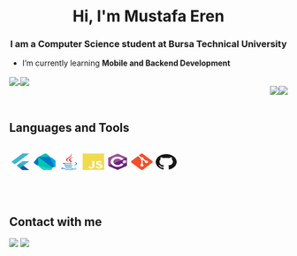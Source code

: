 
<h1 align="center">Hi, I'm Mustafa Eren</h1>
<h3 align="center">I am a Computer Science student at Bursa Technical University</h3>

- I’m currently learning **Mobile and Backend Development**

<div>
    <a href="https://github.com/mustafaerenn/github-profile-views-counter">
        <img align="center" src="https://komarev.com/ghpvc/?username=mustafaerenn&color=f75c7e">
    </a>
    <a href="https://github.com/mustafaerenn?tab=followers">
        <img align="center"  src="https://img.shields.io/github/followers/mustafaerenn?style=flat-square&color=f75c7e">
    </a>
</div>

<div>
    <img align='right' src="https://github-readme-stats.vercel.app/api?username=mustafaerenn&show_icons=true&theme=dracula&include_all_commits=true&count_private=true">

<img align="right" src="https://github-readme-stats.vercel.app/api/top-langs/?username=mustafaerenn&theme=dracula&hide=Objective-C,ShaderLab,c%23"/>
</div>

</br>

</br>

<h2>Languages and Tools</h2>
<div style="display: inline_block"><br>
  <img align="center" height="30" width="40" src="https://raw.githubusercontent.com/devicons/devicon/master/icons/flutter/flutter-original.svg">
  <img align="center" height="30" width="40" src="https://raw.githubusercontent.com/devicons/devicon/master/icons/dart/dart-original.svg">
  <img align="center" height="30" width="40" src="https://raw.githubusercontent.com/devicons/devicon/master/icons/java/java-original.svg">
  <img align="center" height="30" width="40" src="https://raw.githubusercontent.com/devicons/devicon/master/icons/javascript/javascript-plain.svg">
  <img align="center" height="30" width="40" src="https://raw.githubusercontent.com/devicons/devicon/master/icons/csharp/csharp-original.svg">
  <img align="center" height="30" width="40" src="https://raw.githubusercontent.com/devicons/devicon/master/icons/git/git-original.svg">
  <img align="center" height="30" width="40" src="https://raw.githubusercontent.com/devicons/devicon/master/icons/github/github-original.svg">

</div>

</br>
</br>
</br>


<h2>Contact with me</h2>
<a href = "mailto:mustafaeren790@gmail.com"><img src="https://img.shields.io/badge/-Gmail-%23333?style=for-the-badge&logo=gmail&logoColor=white" target="_blank"></a>
<a href="https://www.linkedin.com/in/mustafa-eren-9214661b3/" target="_blank"><img src="https://img.shields.io/badge/-LinkedIn-%230077B5?style=for-the-badge&logo=linkedin&logoColor=white" target="_blank"></a>
</br>
<!--
**MustafaErenn/MustafaErenn** is a ✨ _special_ ✨ repository because its `README.md` (this file) appears on your GitHub profile.

Here are some ideas to get you started:

- 🔭 I’m currently working on ...
- 🌱 I’m currently learning ...
- 👯 I’m looking to collaborate on ...
- 🤔 I’m looking for help with ...
- 💬 Ask me about ...
- 📫 How to reach me: ...
- 😄 Pronouns: ...
- ⚡ Fun fact: ...
-->
